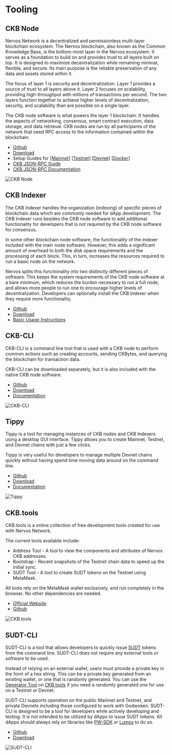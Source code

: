 # Tooling

## CKB Node

Nervos Network is a decentralized and permissionless multi-layer blockchain ecosystem. The Nervos blockchain, also known as the Common Knowledge Base, is the bottom-most layer in the Nervos ecosystem. It serves as a foundation to build on and provides trust to all layers built on top. It is designed to maximize decentralization while remaining minimal, flexible, and secure. Its main purpose is the reliable preservation of any data and assets stored within it.

The focus of layer 1 is security and decentralization. Layer 1 provides a source of trust to all layers above it. Layer 2 focuses on scalability, providing high-throughput with millions of transactions per second. The two layers function together to achieve higher levels of decentralization, security, and scalability than are possible on a single layer.

The CKB node software is what powers the layer 1 blockchain. It handles the aspects of networking, consensus, smart contract execution, data storage, and data retrieval. CKB nodes are run by all participants of the network that need RPC access to the information contained within the blockchain.

- [Github](https://github.com/nervosnetwork/ckb)
- [Download](https://github.com/nervosnetwork/ckb/releases)
- Setup Guides for [[Mainnet](https://docs.nervos.org/docs/basics/guides/mainnet)] [[Testnet](https://docs.nervos.org/docs/basics/guides/testnet)] [[Devnet](https://docs.nervos.org/docs/basics/guides/devchain)] [[Docker](https://docs.nervos.org/docs/basics/guides/run-ckb-with-docker)]
- [CKB JSON-RPC Guide](https://docs.nervos.org/docs/reference/rpc)
- [CKB JSON-RPC Documentation](https://github.com/nervosnetwork/ckb/blob/master/rpc/README.md)

![CKB Node](https://raw.githubusercontent.com/nervosnetwork/layer2-evm-documentation/master/src/conceptual-explainers/images/ckb.png)

## CKB Indexer

The CKB Indexer handles the organization (indexing) of specific pieces of blockchain data which are commonly needed for dApp development. The CKB Indexer runs besides the CKB node software to add additional functionality for developers that is not required by the CKB node software for consensus.

In some other blockchain node software, the functionality of the indexer included with the main node software. However, this adds a significant amount of overhead to both the disk space requirements and the processing of each block. This, in turn, increases the resources required to run a basic node on the network.

Nervos splits this functionality into two distinctly different pieces of software. This keeps the system requirements of the CKB node software at a bare minimum, which reduces the burden necessary to run a full node, and allows more people to run one to encourage higher levels of decentralization. Developers can optionally install the CKB Indexer when they require more functionality.

- [Github](https://github.com/nervosnetwork/ckb-indexer)
- [Download](https://github.com/nervosnetwork/ckb-indexer/releases)
- [Basic Usage Instructions](https://github.com/nervosnetwork/ckb-indexer/blob/master/README.md)

## CKB-CLI

CKB-CLI is a command line tool that is used with a CKB node to perform common actions such as creating accounts, sending CKBytes, and querying the blockchain for transaction data.

CKB-CLI can be downloaded separately, but it is also included with the native CKB node software.

- [Github](https://github.com/nervosnetwork/ckb-cli)
- [Download](https://github.com/nervosnetwork/ckb-cli/releases)
- [Documentation](https://github.com/nervosnetwork/ckb-cli/blob/develop/README.md)

![CKB-CLI](https://raw.githubusercontent.com/nervosnetwork/layer2-evm-documentation/master/src/conceptual-explainers/images/ckb-cli.png)

## Tippy

Tippy is a tool for managing instances of CKB nodes and CKB Indexers using a desktop GUI interface. Tippy allows you to create Mainnet, Testnet, and Devnet chains with just a few clicks.

Tippy is very useful for developers to manage multiple Devnet chains quickly without having spend time moving data around on the command line.

- [Github](https://github.com/nervosnetwork/tippy)
- [Download](https://github.com/nervosnetwork/tippy/releases)
- [Documentation](https://github.com/nervosnetwork/tippy/blob/develop/README.md)

![Tippy](https://raw.githubusercontent.com/nervosnetwork/layer2-evm-documentation/master/src/conceptual-explainers/images/tippy.png)

## CKB.tools

CKB.tools is a online collection of free development tools created for use with Nervos Network.

The current tools available include:

- Address Tool - A tool to view the components and attributes of Nervos CKB addresses.
- Bootstrap - Recent snapshots of the Testnet chain data to speed up the initial sync.
- SUDT Tool - A tool to create SUDT tokens on the Testnet using MetaMask.

All tools rely on the MetaMask wallet exclusively, and run completely in the browser. No other dependencies are needed.

- [Official Website](https://ckb.tools/)
- [Github](https://github.com/jordanmack/ckb-tools)

![CKB.tools](https://raw.githubusercontent.com/nervosnetwork/layer2-evm-documentation/master/src/conceptual-explainers/images/ckb-tools.png)

## SUDT-CLI

SUDT-CLI is a tool that allows developers to quickly issue [SUDT](https://github.com/Kuzirashi/gw-gitcoin-instruction/blob/master/src/conceptual-explainers/standards.md#SUDT) tokens from the command line. SUDT-CLI does not require any external tools or software to be used.

Instead of relying on an external wallet, users must provide a private key in the form of a hex string. This can be a private key generated from an existing wallet, or one that is randomly generated. You can use the [Generator Tool](https://ckb.tools/generator) on [CKB.tools](#ckbtools) if you need a randomly generated one for use on a Testnet or Devnet.

SUDT-CLI supports operation on the public Mainnet and Testnet, and private Devnets including those configured to work with Godwoken. SUDT-CLI is designed to be a tool for developers while actively developing and testing. It is not intended to be utilized by dApps to issue SUDT tokens. All dApps should always rely on libraries like [PW-SDK](https://github.com/Kuzirashi/gw-gitcoin-instruction/blob/master/src/conceptual-explainers/frameworks.md#pw-sdk) or [Lumos](https://github.com/nervosnetwork/lumos) to do so.

- [Github](https://github.com/jordanmack/sudt-cli)
- [Download](https://github.com/jordanmack/sudt-cli/releases)

![SUDT-CLI](https://raw.githubusercontent.com/nervosnetwork/layer2-evm-documentation/master/src/conceptual-explainers/images/sudt-cli.png)
